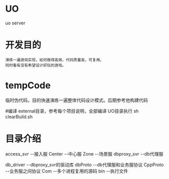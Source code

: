 # UO
uo server

# 开发目的
	演练一遍游戏实现，如何做得高效，代码质量高，可复用。
	同时看有没有希望设计好玩的游戏。

# tempCode
临时伪代码，目的快速演练一遍整体代码设计模式。后期参考他构建代码

#编译
external目录，参考每个项目说明，全部编译
UO目录执行 sh clearBuild.sh

# 目录介绍
access_svr   --接入服
Center		 --中心服
Zone		 --场景服
dbproxy_svr  --db代理服

db_driver	 --dbproxy_svr的驱动库
dbProto		 --db代理服和业务服协议
CppProto	 --业务服之间协议
Com			 --多个进程复用的源码
bin			 --执行文件